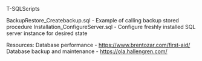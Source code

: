 T-SQLScripts

BackupRestore_Createbackup.sql - Example of calling backup stored procedure
Installation_ConfigureServer.sql - Configure freshly installed SQL server instance for desired state

Resources:
    Database performance - https://www.brentozar.com/first-aid/
    Database backup and maintenance - https://ola.hallengren.com/
